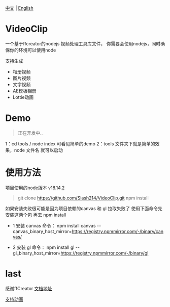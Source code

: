 [中文](./README_zh.MD) | [English](./README.MD)

# VideoClip
一个基于ffcreator的nodejs 视频处理工具库文件，
你需要会使用nodejs，同时确保你的环境可以使用node

支持生成
-   相册视频
-   图片视频
-   文字视频
-   AE模板相册
-   Lottie动画

# Demo
> 正在开发中..

1：cd tools  / node index 可看见简单的demo
2：tools 文件夹下就是简单的效果，node  文件名 就可以启动

# 使用方法
项目使用的node版本 v18.14.2

> git clone https://github.com/Slash214/VideoClip.git
> npm install 

如果安装失败很可能是因为项目依赖的canvas 和 gl 拉取失败了
使用下面命令先安装这两个包 再去 npm install

-  1 安装 canvas 命令：
npm install canvas --canvas_binary_host_mirror=https://registry.npmmirror.com/-/binary/canvas/

-  2 安装 gl 命令：
npm install gl --gl_binary_host_mirror=https://registry.npmmirror.com/-/binary/gl

# last
感谢ffCreator
[文档地址](https://tnfe.github.io/FFCreator/#/demo/lite)

[支持动画](https://tnfe.github.io/FFCreator/#/guide/animate)